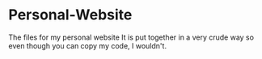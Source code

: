 # Personal-Website
The files for my personal website
It is put together in a very crude way so even though you can copy my code, I wouldn't.
